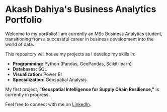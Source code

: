# Akash Dahiya's Business Analytics Portfolio

Welcome to my portfolio! I am currently an MSc Business Analytics student, transitioning from a successful career in business development into the world of data.

This repository will house my projects as I develop my skills in:
* **Programming:** Python (Pandas, GeoPandas, Scikit-learn)
* **Databases:** SQL
* **Visualization:** Power BI
* **Specialization:** Geospatial Analysis

My first project, **"Geospatial Intelligence for Supply Chain Resilience,"** is currently in progress.

Feel free to connect with me on [LinkedIn](https://www.linkedin.com/in/akash-dahiya-0ba25327a/).
